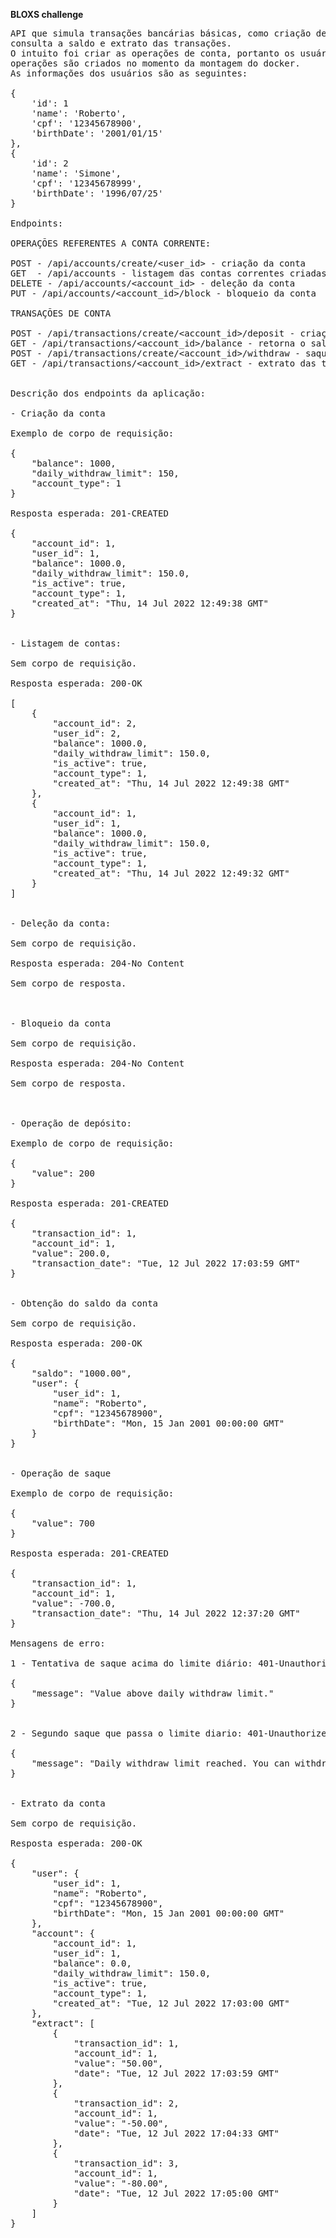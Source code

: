 **BLOXS challenge**

<pre>
API que simula transações bancárias básicas, como criação de conta, saque, depósito,
consulta a saldo e extrato das transações.
O intuito foi criar as operações de conta, portanto os usuários que efetuam as
operações são criados no momento da montagem do docker. 
As informações dos usuários são as seguintes:

{
    'id': 1
    'name': 'Roberto', 
    'cpf': '12345678900', 
    'birthDate': '2001/01/15'
},
{
    'id': 2
    'name': 'Simone', 
    'cpf': '12345678999', 
    'birthDate': '1996/07/25'
}

Endpoints:

OPERAÇÕES REFERENTES A CONTA CORRENTE:

POST - /api/accounts/create/&ltuser_id> - criação da conta
GET  - /api/accounts - listagem das contas correntes criadas
DELETE - /api/accounts/&ltaccount_id> - deleção da conta
PUT - /api/accounts/&ltaccount_id>/block - bloqueio da conta

TRANSAÇÕES DE CONTA

POST - /api/transactions/create/&ltaccount_id>/deposit - criação de transação de depósito
GET - /api/transactions/&ltaccount_id>/balance - retorna o saldo da conta
POST - /api/transactions/create/&ltaccount_id>/withdraw - saque na conta
GET - /api/transactions/&ltaccount_id>/extract - extrato das transações efetuadas na conta


Descrição dos endpoints da aplicação:

- Criação da conta

Exemplo de corpo de requisição:

{	
    "balance": 1000,
    "daily_withdraw_limit": 150,
    "account_type": 1
}

Resposta esperada: 201-CREATED

{
    "account_id": 1,
    "user_id": 1,
    "balance": 1000.0,
    "daily_withdraw_limit": 150.0,
    "is_active": true,
    "account_type": 1,
    "created_at": "Thu, 14 Jul 2022 12:49:38 GMT"
}


- Listagem de contas:

Sem corpo de requisição.

Resposta esperada: 200-OK

[
    {
        "account_id": 2,
        "user_id": 2,
        "balance": 1000.0,
        "daily_withdraw_limit": 150.0,
        "is_active": true,
        "account_type": 1,
        "created_at": "Thu, 14 Jul 2022 12:49:38 GMT"
    },
    {
        "account_id": 1,
        "user_id": 1,
        "balance": 1000.0,
        "daily_withdraw_limit": 150.0,
        "is_active": true,
        "account_type": 1,
        "created_at": "Thu, 14 Jul 2022 12:49:32 GMT"
    }
]


- Deleção da conta:

Sem corpo de requisição.

Resposta esperada: 204-No Content

Sem corpo de resposta.



- Bloqueio da conta

Sem corpo de requisição.

Resposta esperada: 204-No Content

Sem corpo de resposta.



- Operação de depósito:

Exemplo de corpo de requisição:

{
    "value": 200
}

Resposta esperada: 201-CREATED

{
    "transaction_id": 1,
    "account_id": 1,
    "value": 200.0,
    "transaction_date": "Tue, 12 Jul 2022 17:03:59 GMT"
}


- Obtenção do saldo da conta

Sem corpo de requisição.

Resposta esperada: 200-OK

{
    "saldo": "1000.00",
    "user": {
        "user_id": 1,
        "name": "Roberto",
        "cpf": "12345678900",
        "birthDate": "Mon, 15 Jan 2001 00:00:00 GMT"
    }
}


- Operação de saque

Exemplo de corpo de requisição:

{
    "value": 700
}

Resposta esperada: 201-CREATED

{
    "transaction_id": 1,
    "account_id": 1,
    "value": -700.0,
    "transaction_date": "Thu, 14 Jul 2022 12:37:20 GMT"
}

Mensagens de erro:

1 - Tentativa de saque acima do limite diário: 401-Unauthorized

{
    "message": "Value above daily withdraw limit."
}


2 - Segundo saque que passa o limite diario: 401-Unauthorized

{
    "message": "Daily withdraw limit reached. You can withdraw 100.00"
}


- Extrato da conta

Sem corpo de requisição.

Resposta esperada: 200-OK

{
    "user": {
        "user_id": 1,
        "name": "Roberto",
        "cpf": "12345678900",
        "birthDate": "Mon, 15 Jan 2001 00:00:00 GMT"
    },
    "account": {
        "account_id": 1,
        "user_id": 1,
        "balance": 0.0,
        "daily_withdraw_limit": 150.0,
        "is_active": true,
        "account_type": 1,
        "created_at": "Tue, 12 Jul 2022 17:03:00 GMT"
    },
    "extract": [
        {
            "transaction_id": 1,
            "account_id": 1,
            "value": "50.00",
            "date": "Tue, 12 Jul 2022 17:03:59 GMT"
        },
        {
            "transaction_id": 2,
            "account_id": 1,
            "value": "-50.00",
            "date": "Tue, 12 Jul 2022 17:04:33 GMT"
        },
        {
            "transaction_id": 3,
            "account_id": 1,
            "value": "-80.00",
            "date": "Tue, 12 Jul 2022 17:05:00 GMT"
        }
    ]
}



</pre>